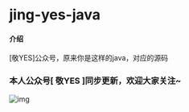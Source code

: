# jing-yes-java

#### 介绍
[敬YES]公众号，原来你是这样的java，对应的源码


### 本人公众号[ **敬YES** ]同步更新，欢迎大家关注~ 
![img](https://img2023.cnblogs.com/blog/37001/202308/37001-20230822194405666-261743903.jpg)